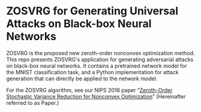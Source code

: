 # ZOSVRG for Generating Universal Attacks on Black-box Neural Networks

ZOSVRG is the proposed new zeroth-order nonconvex optimization method. This repo presents ZOSVRG's application for generating adversarial attacks on black-box neural networks. It contains a pretrained network model for the MNIST classification task, and a Python implementation for attack generation that can directly be applied to the network model.

For the ZOSVRG algorithm, see our NIPS 2018 paper “[Zeroth-Order Stochastic Variance Reduction for Nonconvex Optimization](https://arxiv.org/abs/1805.10367)” (Hereinafter referred to as Paper.)
